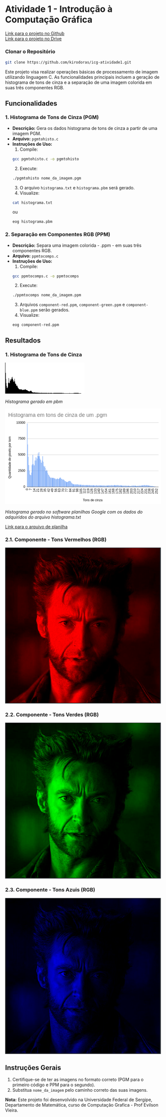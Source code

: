 # Atividade 1 - Introdução à Computação Gráfica

<a href="https://github.com/kirodoras/icg-atividade1">
    Link para o projeto no Github
</a>
<div></div>
<a href="https://drive.google.com/drive/folders/1ZoJfgcR_GgwhNt9mpLPYq-YicyWGp-es?fbclid=IwAR2ZNCLwqNu_d5AzEVhsVylqtTcFgbRHOuv__dGxfqCCdOhyugavhycQBxU">
    Link para o projeto no Drive
</a>

### Clonar o Repositório
   ```bash
   git clone https://github.com/kirodoras/icg-atividade1.git
```
Este projeto visa realizar operações básicas de processamento de imagem utilizando linguagem C. As funcionalidades principais incluem a geração de histograma de tons de cinza e a separação de uma imagem colorida em suas três componentes RGB.

## Funcionalidades

### 1. Histograma de Tons de Cinza (PGM)

- **Descrição:** Gera os dados histograma de tons de cinza a partir de uma imagem PGM.
- **Arquivo:** `pgmtohisto.c`
- **Instruções de Uso:**
    1. Compile: 
    ```bash
    gcc pgmtohisto.c -o pgmtohisto
    ```
    2. Execute: 
    ```bash
    ./pgmtohisto nome_da_imagem.pgm
    ```
    3. O arquivo `histograma.txt` e `histograma.pbm` será gerado.
    4. Visualize: 
    ```bash
    cat histograma.txt
    ```
    ou
    ```bash
    eog histograma.pbm
    ```

### 2. Separação em Componentes RGB (PPM)

- **Descrição:** Separa uma imagem colorida - .ppm - em suas três componentes RGB.
- **Arquivo:** `ppmtocomps.c`
- **Instruções de Uso:**
    1. Compile: 
    ```bash
    gcc ppmtocomps.c -o ppmtocomps
    ```
    2. Execute: 
    ```bash
    ./ppmtocomps nome_da_imagem.ppm
    ```
    3. Arquivos `component-red.ppm`, `component-green.ppm` e `component-blue.ppm` serão gerados.
    4. Visualize: 
    ```bash
    eog component-red.ppm
    ```
## Resultados

### 1. Histograma de Tons de Cinza

<div>
    <img src="./resultados-em-png/histogramapbm.png" alt="Histograma de Tons de Cinza">
</div>

*Histograma gerado em pbm*

<div>
    <img src="./resultados-em-png/histograma.png" alt="Histograma de Tons de Cinza">
</div>

*Histograma gerado no software planilhas Google com os dados do adquiridos do arquivo histograma.txt*

<a href="https://docs.google.com/spreadsheets/d/1qnaxtwKiIwx7Ej_nnb_mynNd0W5vB6zNEUwMHyUjSaA/edit#gid=0">
    Link para o arquivo de planilha
</a>

### 2.1. Componente - Tons Vermelhos (RGB)

<div>
    <img src="./resultados-em-png/c-red.png" alt="Componente - Tons Vermelhos">
</div>

### 2.2. Componente - Tons Verdes (RGB)

<div>
    <img src="./resultados-em-png/c-green.png" alt="Componente - Tons Verde">
</div>

### 2.3. Componente - Tons Azuis (RGB)

<div>
    <img src="./resultados-em-png/c-blue.png" alt="Componente - Tons Azul">
</div>

## Instruções Gerais

1. Certifique-se de ter as imagens no formato correto (PGM para o primeiro código e PPM para o segundo).
2. Substitua `nome_da_imagem` pelo caminho correto das suas imagens.

**Nota:** Este projeto foi desenvolvido na Universidade Federal de Sergipe, Departamento de Matemática, curso de Computação Grafica - Prof Evilson Vieira.
